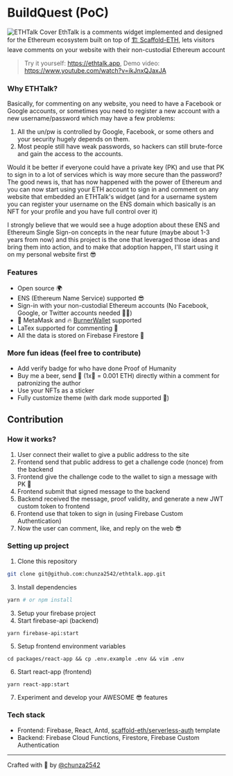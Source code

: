 # BuildQuest (PoC)
![ETHTalk Cover](https://bafybeicy5tjxjqsfc5tddiszrjsv6fijnsg377kyoqtlttmcfogxd2n4eq.ipfs.infura-ipfs.io/)
EthTalk is a comments widget implemented and designed for the Ethereum ecosystem built on top of [🏗 Scaffold-ETH](https://github.com/austintgriffith/scaffold-eth), lets visitors leave comments on your website with their non-custodial Ethereum account

> Try it yourself: https://ethtalk.app, Demo video: https://www.youtube.com/watch?v=ikJnxQJaxJA

### Why ETHTalk?
Basically, for commenting on any website, you need to have a Facebook or Google accounts, or sometimes you need to register a new account with a new username/password which may have a few problems:

1. All the un/pw is controlled by Google, Facebook, or some others and your security hugely depends on them.
2. Most people still have weak passwords, so hackers can still brute-force and gain the access to the accounts.

Would it be better if everyone could have a private key (PK) and use that PK to sign in to a lot of services which is way more secure than the password? The good news is, that has now happened with the power of Ethereum and you can now start using your ETH account to sign in and comment on any website that embedded an ETHTalk's widget (and for a username system you can register your username on the ENS domain which basically is an NFT for your profile and you have full control over it)

I strongly believe that we would see a huge adoption about these ENS and Ethereum Single Sign-on concepts in the near future (maybe about 1-3 years from now) and this project is the one that leveraged those ideas and bring them into action, and to make that adoption happen, I'll start using it on my personal website first 😎

### Features
- Open source 🌍
- ENS (Ethereum Name Service) supported 😎
- Sign-in with your non-custodial Ethereum accounts (No Facebook, Google, or Twitter accounts needed 🙅‍♀️)
- 🦊 MetaMask and 🔥 [BurnerWallet](https://www.xdaichain.com/for-users/wallets/burner-wallet) supported
- LaTex supported for commenting 🧮
- All the data is stored on Firebase Firestore 💽

### More fun ideas (feel free to contribute)
- Add verify badge for who have done Proof of Humanity
- Buy me a beer, send 🍺 (1x🍺 = 0.001 ETH) directly within a comment for patronizing the author
- Use your NFTs as a sticker
- Fully customize theme (with dark mode supported 🌝)


## Contribution
### How it works?
1. User connect their wallet to give a public address to the site
2. Frontend send that public address to get a challenge code (nonce) from the backend
3. Frontend give the challenge code to the wallet to sign a message with PK 🔑
4. Frontend submit that signed message to the backend
5. Backend received the message, proof validity, and generate a new JWT custom token to frontend
6. Frontend use that token to sign in (using Firebase Custom Authentication)
7. Now the user can comment, like, and reply on the web 😎

### Setting up project
1. Clone this repository
```sh
git clone git@github.com:chunza2542/ethtalk.app.git
```
3. Install dependencies
```sh
yarn # or npm install
```
3. Setup your firebase project
4. Start firebase-api (backend)
```
yarn firebase-api:start
```
5. Setup frontend environment variables
```
cd packages/react-app && cp .env.example .env && vim .env
```
6. Start react-app (frontend)
```
yarn react-app:start
```
7. Experiment and develop your AWESOME 😎 features

### Tech stack
- Frontend: Firebase, React, Antd, [scaffold-eth/serverless-auth](https://github.com/austintgriffith/scaffold-eth/tree/serverless-auth) template
- Backend: Firebase Cloud Functions, Firestore, Firebase Custom Authentication

---

Crafted with 🧡 by [@chunza2542](https://twitter.com/chunza2542)
